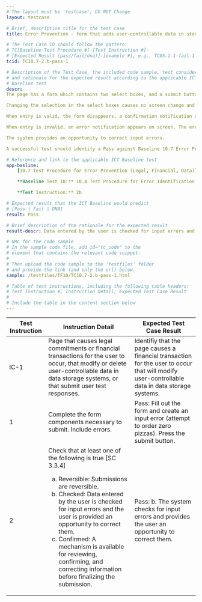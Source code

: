 ```yaml
---
# The layout must be 'testcase'; DO NOT Change
layout: testcase

# Brief, descriptive title for the test case
title: Error Prevention - form that adds user-controllable data in storage system is checked (and opportunity provided to correct input errors)

# The Test Case ID should follow the pattern:
# TC[Baseline Test Procedure #]-[Test Instruction #]-
# [Expected Result (pass/fail/dna)]-[example #], e.g., TC05.1-1-fail-1
tcid: TC10.7-2.b-pass-1

# Description of the Test Case, the included code sample, test considerations,
# and rationale for the expected result according to the applicable ICT
# Baseline test
descr:
The page has a form which contains two select boxes, and a submit button.

Changing the selection in the select boxes causes no screen change and triggers no validation. When the submit button is pressed, the form is validated.

When entry is valid, the form disappears, a confirmation notification appears and receives focus. The confirmation notification says that a financial transaction has occured.

When entry is invalid, an error notification appears on screen. The error notification is within a live region. The financial transaction does not occur until the user corrects the invalid entry.

The system provides an opportunity to correct input errors.

A successful test should identify a Pass against Baseline 10.7 Error Prevention (Legal, Financial, Data)

# Reference and link to the applicable ICT Baseline test
app-basline:
    [10.7 Test Procedure for Error Prevention (Legal, Financial, Data)](https://section508coordinators.github.io/ICTTestingBaseline/10Forms.html#107-test-procedure-for-error-prevention-legal-financial-data)

    **Baseline Test ID:** 10.4 Test Procedure for Error Identification

    **Test Instruction:** 2b

# Expected result that the ICT Baseline would predict
# [Pass | Fail | DNA]
result: Pass

# Brief description of the rationale for the expected result
result-descr: Data entered by the user is checked for input errors and the user is provided an opportunity to correct them before the financial transaction occurs.

# URL for the code sample
# In the sample code file, add id="tc_code" to the
# element that contains the relevant code snippet.
#
# Then upload the code sample to the 'testfiles' folder
# and provide the link (and only the url) below.
sample: /testfiles/TF10/TC10.7-2.b-pass-1.html

# Table of test instructions, including the following table headers:
# Test Instruction #; Instruction Detail; Expected Test Case Result
#
# Include the table in the content section below
---
```

| Test Instruction | Instruction Detail | Expected Test Case Result |
|------------------|--------------------|---------------------------|
| IC-1 | Page that causes legal commitments or financial transactions for the user to occur, that modify or delete user-controllable data in data storage systems, or that submit user test responses. | Identifiy that the page causes a financial transaction for the user to occur that will modify user-controllable data in data storage systems. |
| 1 | Complete the form components necessary to submit. Include errors. | Pass: Fill out the form and create an input error (attempt to order zero pizzas). Press the submit button. |
| 2 | Check that at least one of the following is true [SC 3.3.4] <ol type="a"><li> Reversible: Submissions are reversible.</li><li> Checked: Data entered by the user is checked for input errors and the user is provided an opportunity to correct them.</li><li> Confirmed: A mechanism is available for reviewing, confirming, and correcting information before finalizing the submission.</li></ol> | Pass: b. The system checks for input errors and provides the user an opportunity to correct them. |
